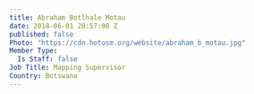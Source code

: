 ```yaml
---
title: Abraham Botlhale Motau
date: 2018-06-01 20:57:00 Z
published: false
Photo: "https://cdn.hotosm.org/website/abraham_b_motau.jpg"
Member Type:
  Is Staff: false
Job Title: Mapping Supervisor
Country: Botswana
---
```


